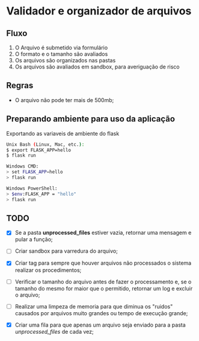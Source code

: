 # Validador e organizador de arquivos

## Fluxo ##

1. O Arquivo é submetido via formulário
2. O formato e o tamanho são avaliados
3. Os arquivos são organizados nas pastas
4. Os arquivos são avaliados em sandbox, para
averiguação de risco

## Regras ##

- O arquivo não pode ter mais de 500mb;

## Preparando ambiente para uso da aplicação ## 

Exportando as variaveis de ambiente do flask
```sh
Unix Bash (Linux, Mac, etc.):
$ export FLASK_APP=hello
$ flask run

Windows CMD:
> set FLASK_APP=hello
> flask run

Windows PowerShell:
> $env:FLASK_APP = "hello"
> flask run
```

## TODO ##

- [x] Se a pasta **unprocessed_files** estiver vazia, retornar uma mensagem e pular a função;

- [ ] Criar sandbox para varredura do arquivo;

- [x] Criar tag para sempre que houver arquivos não processados o sistema realizar os procedimentos;

- [ ] Verificar o tamanho do arquivo antes de fazer o processamento e, se o tamanho do mesmo for maior que o permitido, retornar um log e excluir o arquivo; 

- [ ] Realizar uma limpeza de memoria para que diminua os "ruidos" causados por arquivos muito grandes ou tempo de execução grande;

- [x] Criar uma fila para que apenas um arquivo seja enviado para a pasta *unprocessed_files* de cada vez;